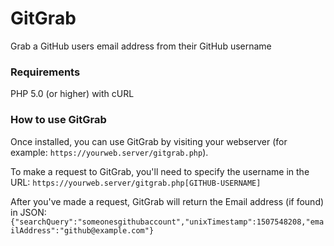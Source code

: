 <h1>GitGrab</h1>
	Grab a GitHub users email address from their GitHub username
	<h3>Requirements</h3>
	<p>PHP 5.0 (or higher) with cURL</p>
	<h3>How to use GitGrab</h3>
	<p>Once installed, you can use GitGrab by visiting your webserver (for example: <code>https://yourweb.server/gitgrab.php</code>).</p>
	<p>To make a request to GitGrab, you'll need to specify the username in the URL: <code>https://yourweb.server/gitgrab.php[GITHUB-USERNAME]</code></p>
	<p>After you've made a request, GitGrab will return the Email address (if found) in JSON: <code>{"searchQuery":"someonesgithubaccount","unixTimestamp":1507548208,"emailAddress":"github@example.com"}</code></p>